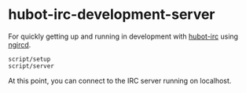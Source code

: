 hubot-irc-development-server
============================

For quickly getting up and running in development with [hubot-irc](https://github.com/nandub/hubot-irc) using [ngircd](http://ngircd.barton.de/).

```
script/setup
script/server
```

At this point, you can connect to the IRC server running on localhost.
